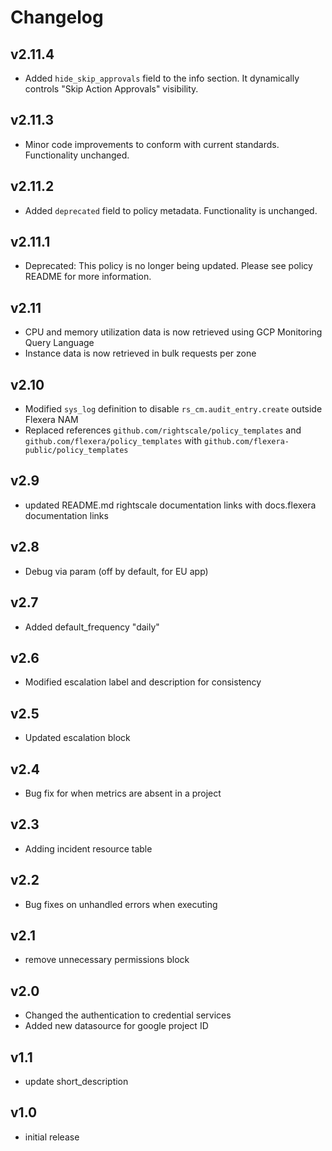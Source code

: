 # Changelog

## v2.11.4

- Added `hide_skip_approvals` field to the info section. It dynamically controls "Skip Action Approvals" visibility.

## v2.11.3

- Minor code improvements to conform with current standards. Functionality unchanged.

## v2.11.2

- Added `deprecated` field to policy metadata. Functionality is unchanged.

## v2.11.1

- Deprecated: This policy is no longer being updated. Please see policy README for more information.

## v2.11

- CPU and memory utilization data is now retrieved using GCP Monitoring Query Language
- Instance data is now retrieved in bulk requests per zone

## v2.10

- Modified `sys_log` definition to disable `rs_cm.audit_entry.create` outside Flexera NAM
- Replaced references `github.com/rightscale/policy_templates` and `github.com/flexera/policy_templates` with `github.com/flexera-public/policy_templates`

## v2.9

- updated README.md rightscale documentation links with docs.flexera documentation links

## v2.8

- Debug via param (off by default, for EU app)

## v2.7

- Added default_frequency "daily"

## v2.6

- Modified escalation label and description for consistency

## v2.5

- Updated escalation block

## v2.4

- Bug fix for when metrics are absent in a project

## v2.3

- Adding incident resource table

## v2.2

- Bug fixes on unhandled errors when executing

## v2.1

- remove unnecessary permissions block

## v2.0

- Changed the authentication to credential services
- Added new datasource for google project ID

## v1.1

- update short_description

## v1.0

- initial release
